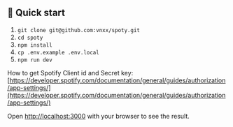 ## 🚀 Quick start

1. `git clone git@github.com:vnxx/spoty.git`
2. `cd spoty`
3. `npm install`
4. `cp .env.example .env.local`
6. `npm run dev`

How to get Spotify Client id and Secret key: [https://developer.spotify.com/documentation/general/guides/authorization/app-settings/](https://developer.spotify.com/documentation/general/guides/authorization/app-settings/)

Open [http://localhost:3000](http://localhost:3000) with your browser to see the result.

